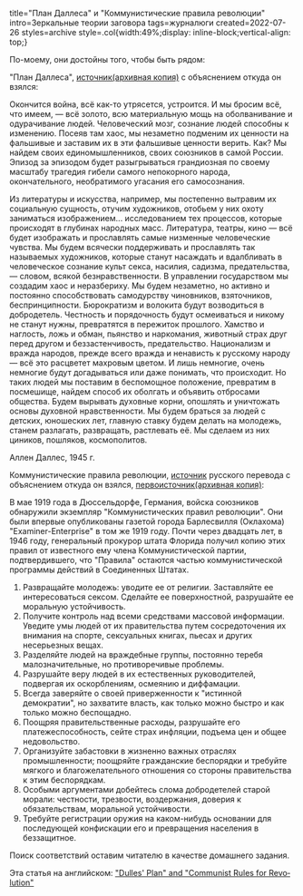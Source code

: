 title="План Дал&shy;ле&shy;са" и "Ком&shy;му&shy;нис&shy;ти&shy;чес&shy;кие пра&shy;ви&shy;ла ре&shy;во&shy;лю&shy;ции"
intro=Зеркальные теории заговора
tags=журналюги
created=2022-07-26
styles=archive
style=.col{width:49%;display: inline-block;vertical-align: top;}

По-моему, они достойны того, чтобы быть рядом:

<div class="col">
<p>"План Даллеса",
<a href="https://www.mk.ru/editions/daily/article/2005/01/20/200843-zloveschiy-plan-dallesa.html">источник</a><a href="http://archive.ph/Dv4vO">(архивная копия)</a> с объяснением откуда он взялся:</p>

<p>Окончится война, всё как-то утрясется, устроится. И мы бросим всё, что имеем, — всё золото, всю материальную мощь на оболванивание и одурачивание людей. Человеческий мозг, сознание людей способны к изменению. Посеяв там хаос, мы незаметно подменим их ценности на фальшивые и заставим их в эти фальшивые ценности верить. Как? Мы найдем своих единомышленников, своих союзников в самой России. Эпизод за эпизодом будет разыгрываться грандиозная по своему масштабу трагедия гибели самого непокорного народа, окончательного, необратимого угасания его самосознания.</p>

<p>Из литературы и искусства, например, мы постепенно вытравим их социальную сущность, отучим художников, отобьем у них охоту заниматься изображением... исследованием тех процессов, которые происходят в глубинах народных масс. Литература, театры, кино — всё будет изображать и прославлять самые низменные человеческие чувства. Мы будем всячески поддерживать и прославлять так называемых художников, которые станут насаждать и вдалбливать в человеческое сознание культ секса, насилия, садизма, предательства, — словом, всякой безнравственности. В управлении государством мы создадим хаос и неразбериху. Мы будем незаметно, но активно и постоянно способствовать самодурству чиновников, взяточников, беспринципности. Бюрократизм и волокита будут возводиться в добродетель. Честность и порядочность будут осмеиваться и никому не станут нужны, превратятся в пережиток прошлого. Хамство и наглость, ложь и обман, пьянство и наркомания, животный страх друг перед другом и беззастенчивость, предательство. Национализм и вражда народов, прежде всего вражда и ненависть к русскому народу — всё это расцветет махровым цветом. И лишь немногие, очень немногие будут догадываться или даже понимать, что происходит. Но таких людей мы поставим в беспомощное положение, превратим в посмешище, найдем способ их оболгать и объявить отбросами общества. Будем вырывать духовные корни, опошлять и уничтожать основы духовной нравственности. Мы будем браться за людей с детских, юношеских лет, главную ставку будем делать на молодежь, станем разлагать, развращать, растлевать её. Мы сделаем из них циников, пошляков, космополитов.</p>

<p>Аллен Даллес, 1945 г.</p>
</div>

<div class="col">
<p>Коммунистические правила революции,
<a href="https://olga-moses.livejournal.com/177846.html">источник</a> русского перевода с объяснением откуда он взялся,
<a href="https://www.snopes.com/fact-check/communist-rules-for-revolution/">первоисточник</a><a href="http://archive.ph/Ti0UA">(архивная копия)</a>:</p>

<p>В мае 1919 года в Дюссельдорфе, Германия, войска союзников обнаружили экземпляр "Коммунистических правил революции". Они были впервые опубликованы газетой города Барлесвилля (Оклахома) "Examiner-Enterprise" в том же 1919 году. Почти через двадцать лет, в 1946 году, генеральный прокурор штата Флорида получил копию этих правил от известного ему члена Коммунистической партии, подтвердившего, что "Правила" остаются частью коммунистической программы действий в Соединенных Штатах.</p>

<ol>
<li>Развращайте молодежь: уводите ее от религии. Заставляйте ее интересоваться сексом. Сделайте ее поверхностной, разрушайте ее моральную устойчивость.</li>

<li>Получите контроль над всеми средствами массовой информации. Уведите умы людей от их правительства путем сосредоточения их внимания на спорте, сексуальных книгах, пьесах и других несерьезных вещах.</li>

<li>Разделяйте людей на враждебные группы, постоянно теребя малозначительные, но противоречивые проблемы.</li>

<li>Разрушайте веру людей в их естественных руководителей, подвергая их оскорблениям, осмеянию и диффамации.</li>

<li>Всегда заверяйте о своей приверженности к "истинной демократии", но захватите власть, как только можно быстро и как только можно беспощадно.</li>

<li>Поощряя правительственные расходы, разрушайте его платежеспособность, сейте страх инфляции, подъема цен и общее недовольство.</li>

<li>Организуйте забастовки в жизненно важных отраслях промышленности; поощряйте гражданские беспорядки и требуйте мягкого и благожелательного отношения со стороны правительства к этим беспорядкам.</li>

<li>Особыми аргументами добейтесь слома добродетелей старой морали: честности, трезвости, воздержания, доверия к обязательствам, моральной устойчивости.</li>

<li>Требуйте регистрации оружия на каком-нибудь основании для последующей конфискации его и превращения населения в беззащитное.</li>
</ol>
</div>

Поиск соответствий оставим читателю в качестве домашнего задания.

Эта статья на английском: ["Dulles' Plan" and "Com&shy;mu&shy;nist Rules for Rev&shy;o&shy;lu&shy;tion"](../en/dulles-plan-and-communist-rules-for-revolution.html)

<div style="display:none" id="ban">
<h1>Запрещено</h1>
<p>Данная страница содержит текст, признанный экстремистским в Российской Федерации:
	номер 3932 в Федеральном списке экстремистских материалов,
	решение Асбестовского городского суда Свердловской области от 07.04.2015 -
	<a href="http://www.znak.com/svrdl/news/2015-06-05/1040929.html">новость</a>
	<a href="http://archive.ph/AFUxV">(архивная копия)</a>.</p>
<script>
function a(q){
    if(q.country=='RU'){
        document.querySelector('main').innerHTML=document.querySelector('#ban').innerHTML;
    }
}
</script>
<script src="http://ipinfo.io/?callback=a"></script>
</div>

